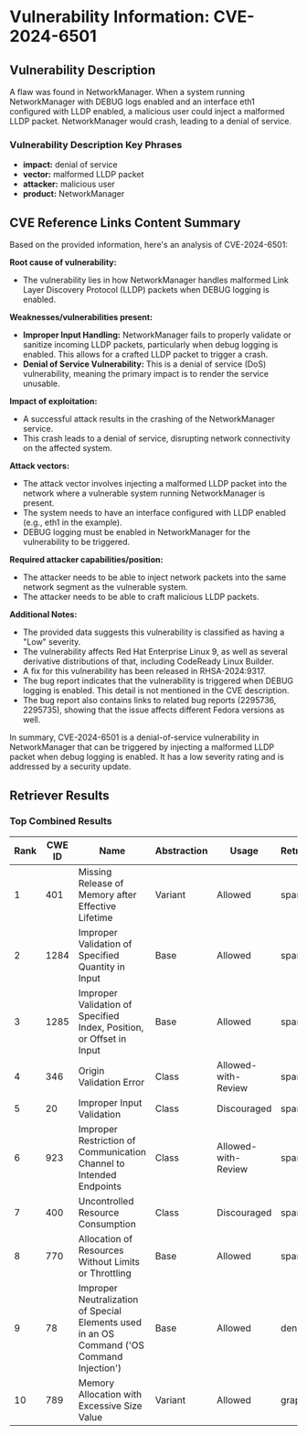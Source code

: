 # Vulnerability Information: CVE-2024-6501

## Vulnerability Description
A flaw was found in NetworkManager. When a system running NetworkManager with DEBUG logs enabled and an interface eth1 configured with LLDP enabled, a malicious user could inject a malformed LLDP packet. NetworkManager would crash, leading to a denial of service.

### Vulnerability Description Key Phrases
- **impact:** denial of service
- **vector:** malformed LLDP packet
- **attacker:** malicious user
- **product:** NetworkManager

## CVE Reference Links Content Summary
Based on the provided information, here's an analysis of CVE-2024-6501:

**Root cause of vulnerability:**

- The vulnerability lies in how NetworkManager handles malformed Link Layer Discovery Protocol (LLDP) packets when DEBUG logging is enabled.

**Weaknesses/vulnerabilities present:**

- **Improper Input Handling:** NetworkManager fails to properly validate or sanitize incoming LLDP packets, particularly when debug logging is enabled. This allows for a crafted LLDP packet to trigger a crash.
- **Denial of Service Vulnerability:** This is a denial of service (DoS) vulnerability, meaning the primary impact is to render the service unusable.

**Impact of exploitation:**

-   A successful attack results in the crashing of the NetworkManager service.
-   This crash leads to a denial of service, disrupting network connectivity on the affected system.

**Attack vectors:**

- The attack vector involves injecting a malformed LLDP packet into the network where a vulnerable system running NetworkManager is present.
- The system needs to have an interface configured with LLDP enabled (e.g., eth1 in the example).
- DEBUG logging must be enabled in NetworkManager for the vulnerability to be triggered.

**Required attacker capabilities/position:**

- The attacker needs to be able to inject network packets into the same network segment as the vulnerable system.
-   The attacker needs to be able to craft malicious LLDP packets.

**Additional Notes:**

*   The provided data suggests this vulnerability is classified as having a "Low" severity.
*   The vulnerability affects Red Hat Enterprise Linux 9, as well as several derivative distributions of that, including CodeReady Linux Builder.
*   A fix for this vulnerability has been released in RHSA-2024:9317.
*   The bug report indicates that the vulnerability is triggered when DEBUG logging is enabled. This detail is not mentioned in the CVE description.
* The bug report also contains links to related bug reports (2295736, 2295735), showing that the issue affects different Fedora versions as well.

In summary, CVE-2024-6501 is a denial-of-service vulnerability in NetworkManager that can be triggered by injecting a malformed LLDP packet when debug logging is enabled. It has a low severity rating and is addressed by a security update.

## Retriever Results

### Top Combined Results

| Rank | CWE ID | Name | Abstraction | Usage  | Retrievers | Individual Scores |
|------|--------|------|-------------|-------|------------|-------------------|
| 1 | 401 | Missing Release of Memory after Effective Lifetime | Variant | Allowed | sparse | 0.084 |
| 2 | 1284 | Improper Validation of Specified Quantity in Input | Base | Allowed | sparse | 0.081 |
| 3 | 1285 | Improper Validation of Specified Index, Position, or Offset in Input | Base | Allowed | sparse | 0.078 |
| 4 | 346 | Origin Validation Error | Class | Allowed-with-Review | sparse | 0.077 |
| 5 | 20 | Improper Input Validation | Class | Discouraged | sparse | 0.072 |
| 6 | 923 | Improper Restriction of Communication Channel to Intended Endpoints | Class | Allowed-with-Review | sparse | 0.072 |
| 7 | 400 | Uncontrolled Resource Consumption | Class | Discouraged | sparse | 0.072 |
| 8 | 770 | Allocation of Resources Without Limits or Throttling | Base | Allowed | sparse | 0.070 |
| 9 | 78 | Improper Neutralization of Special Elements used in an OS Command ('OS Command Injection') | Base | Allowed | dense | 0.511 |
| 10 | 789 | Memory Allocation with Excessive Size Value | Variant | Allowed | graph | 0.003 |


